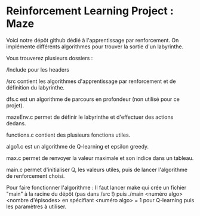 # Reinforcement Learning Project : Maze 

Voici notre dépôt github dédié à l'apprentissage par renforcement.
On implémente différents algorithmes pour trouver la sortie d'un labyrinthe.

Vous trouverez plusieurs dossiers :

/Include pour les headers

/src contient les algorithmes d'apprentissage par renforcement et de définition du labyrinthe.

dfs.c est un algorithme de parcours en profondeur (non utilisé pour ce projet).

mazeEnv.c permet de définir le labyrinthe et d'effectuer des actions dedans.

functions.c contient des plusieurs fonctions utiles.

algo1.c est un algorithme de Q-learning et epsilon greedy.

max.c permet de renvoyer la valeur maximale et son indice dans un tableau.

main.c permet d'initialiser Q, les valeurs utiles, puis de lancer l'algorithme de renforcement choisi.

Pour faire fonctionner l'algorithme : 
Il faut lancer make qui crée un fichier "main" à la racine du dépôt (pas dans /src !)
puis ./main <numéro algo> <nombre d'épisodes> <epsilon> <alpha> <gamma>
en spécifiant <numéro algo> = 1 pour Q-learning
puis les paramètres à utiliser.

